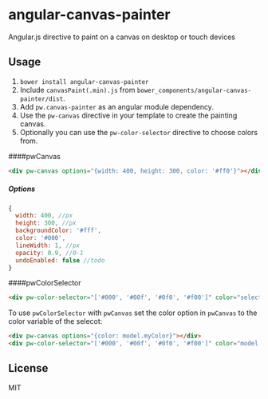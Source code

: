 angular-canvas-painter
======================

Angular.js directive to paint on a canvas on desktop or touch devices

## Usage
1. `bower install angular-canvas-painter`
2. Include `canvasPaint(.min).js` from `bower_components/angular-canvas-painter/dist`.
5. Add `pw.canvas-painter` as an angular module dependency.
6. Use the `pw-canvas` directive in your template to create the painting canvas.
7. Optionally you can use the `pw-color-selector` directive to choose colors from.

####pwCanvas
```html
<div pw-canvas options="{width: 400, height: 300, color: '#ff0'}"></div>
```

##### Options

```javascript
{
  width: 400, //px
  height: 300, //px
  backgroundColor: '#fff',
  color: '#000',
  lineWidth: 1, //px
  opacity: 0.9, //0-1
  undoEnabled: false //todo
}
```

####pwColorSelector
```html
<div pw-color-selector="['#000', '#00f', '#0f0', '#f00']" color="selectedColor"></div>
```
To use `pwColorSelector` with `pwCanvas` set the color option in `pwCanvas` to the color variable of the selecot:
```html
<div pw-canvas options="{color: model.myColor}"></div>
<div pw-color-selector="['#000', '#00f', '#0f0', '#f00']" color="model.myColor"></div>
```


## License
MIT
